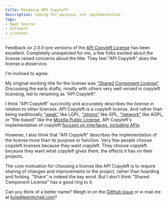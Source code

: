 ```yaml
---
title: Renaming API Copyleft
description: naming for purpose, not implementation
tags:
- Open Source
- Software
- Licenses
---
```


Feedback on 2.0.0-pre versions of the [API Copyleft License](https://apicopyleft.com) has been excellent.  Completely unexpected for me, a few folks excited about the license raised concerns about the title.  They feel "API Copyleft" does the license a disservice.

I'm inclined to agree.

My original working title for the license was ["Shared Component License"](https://writing.kemitchell.com/2019/01/12/Shared-Component-License).  Discussing the early drafts, mostly with others very well versed in copyleft licensing, led to renaming as "API Copyleft".

I think "API Copyleft" succinctly and accurately describes the license in relation to other licenses.  API Copyleft _is_ a copyleft license.  And rather than being traditionally ["weak"](https://blueoakcouncil.org/copyleft#weak-copyleft-family) like LGPL, ["strong"](https://blueoakcouncil.org/copyleft#strong-copyleft-family) like GPL, ["network"](https://blueoakcouncil.org/copyleft#network-copyleft-family) like AGPL, or "file-based" like the [Mozilla Public License](https://www.mozilla.org/en-US/MPL/2.0/), API Copyleft's implementation of copyleft [focuses on interfaces, including APIs](https://apicopyleft.com/versions/2.0.0-pre.3.html#applications).

However, I also think that "API Copyleft" describes the implementation of the license more than its purpose or function.  Very few people choose copyleft licenses because they want copyleft.  They choose copyleft because they want what copyleft gives them, the effects it has on their projects.

The core motivation for choosing a license like API Copyleft is to require sharing of changes and improvements to the project, rather than hoarding and forking.  "Share" is indeed the key word.  But I don't think "Shared Component License" has a good ring to it.

Can you think of a better name?  Weigh in on the [GitHub issue](https://github.com/kemitchell/api-copyleft-license/issues/45) or e-mail me at [kyle@kemitchell.com](mailto:kyle@kemitchell.com?subject=Renaming%20API%20Copyleft)?
